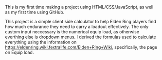 This is my first time making a project using HTML/CSS/JavaScript, as well as my first time using GitHub.

This project is a simple client side calculator to help Elden Ring players find how much endurance they need to carry a loadout effectively. 
The only custom input neccessary is the numerical equip load, as otherwise everthing else is dropdown menus. 
I derived the formulas used to calculate everything using the information on https://eldenring.wiki.fextralife.com/Elden+Ring+Wiki, specifically, the page on Equip load.
